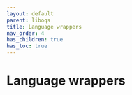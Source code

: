 ```yaml
---
layout: default
parent: liboqs
title: Language wrappers
nav_order: 4
has_children: true
has_toc: true
---
```


# Language wrappers

